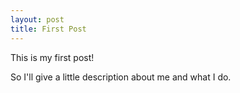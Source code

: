 ```yaml
---
layout: post
title: First Post
---
```


This is my first post! 

So I'll give a little description about me and what I do.
